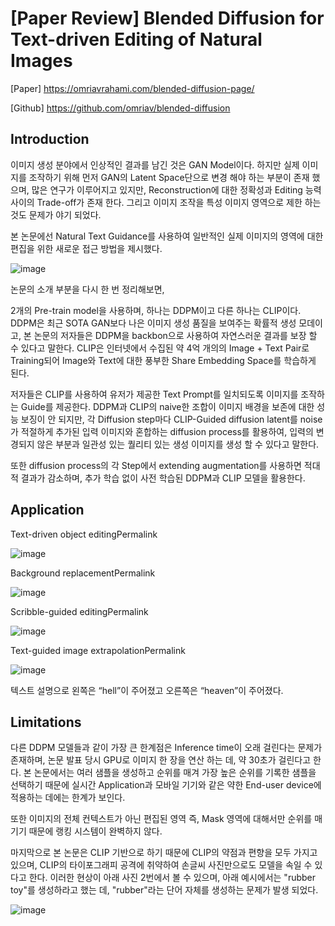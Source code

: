 
# [Paper Review] Blended Diffusion for Text-driven Editing of Natural Images

[Paper] https://omriavrahami.com/blended-diffusion-page/

[Github] https://github.com/omriav/blended-diffusion

Introduction
---

이미지 생성 분야에서 인상적인 결과를 남긴 것은 GAN Model이다.
하지만 실제 이미지를 조작하기 위해 먼저 GAN의 Latent Space단으로 변경 해야 하는 부분이 존재 했으며,
많은 연구가 이루어지고 있지만, Reconstruction에 대한 정확성과 Editing 능력 사이의 Trade-off가 존재 한다.
그리고 이미지 조작을 특성 이미지 영역으로 제한 하는 것도 문제가 야기 되었다.

본 논문에선 Natural Text Guidance를 사용하여 일반적인 실제 이미지의 영역에 대한 편집을 위한 새로운 접근 방법을 제시했다.

![image](https://github.com/CVKim/Deep-Learing-Review/assets/90014998/e8bf4f87-43a5-4673-912e-24ad84425716)

논문의 소개 부분을 다시 한 번 정리해보면,

2개의 Pre-train model을 사용하며, 하나는 DDPM이고 다른 하나는 CLIP이다. DDPM은 최근 SOTA GAN보다 나은 이미지 생성 품질을 보여주는
확률적 생성 모데이고, 본 논문의 저자들은 DDPM을 backbon으로 사용하여 자연스러운 결과를 보장 할 수 있다고 말한다.
CLIP은 인터넷에서 수집된 약 4억 개의의 Image + Text Pair로 Training되어 Image와 Text에 대한 풍부한 Share Embedding Space를 학습하게 된다.

저자들은 CLIP를 사용하여 유저가 제공한 Text Prompt를 일치되도록 이미지를 조작하는 Guide를 제공한다.
DDPM과 CLIP의 naive한 조합이 이미지 배경을 보존에 대한 성능 보징이 안 되지만, 각 Diffusion step마다 CLIP-Guided diffusion latent를 noise가 적절하게 추가된
입력 이미지와 혼합하는 diffusion process를 활용하여, 입력의 변경되지 않은 부분과 일관성 있는 퀄리티 있는 생성 이미지를 생성 할 수 있다고 말한다.

또한 diffusion process의 각 Step에서 extending augmentation를 사용하면 적대적 결과가 감소하며, 추가 학습 없이 사전 학습된 DDPM과 CLIP 모델을 활용한다.


Application
---


Text-driven object editingPermalink

![image](https://github.com/CVKim/Deep-Learing-Review/assets/90014998/e263ff00-e6cf-4ef6-af67-f6aef6c31511)

Background replacementPermalink

![image](https://github.com/CVKim/Deep-Learing-Review/assets/90014998/e02eb4e7-7de6-46f1-9a92-5055d7587c60)

Scribble-guided editingPermalink

![image](https://github.com/CVKim/Deep-Learing-Review/assets/90014998/5724a499-ef7e-43e6-8678-6d7b8fbd9087)

Text-guided image extrapolationPermalink

![image](https://github.com/CVKim/Deep-Learing-Review/assets/90014998/7ec2a35e-860d-4830-b0a0-ac69223d1075)

텍스트 설명으로 왼쪽은 “hell”이 주어졌고 오른쪽은 “heaven”이 주어졌다.




Limitations
---

다른 DDPM 모델들과 같이 가장 큰 한계점은 Inference time이 오래 걸린다는 문제가 존재하며, 논문 발표 당시 GPU로 이미지 한 장을 연산 하는 데,
약 30초가 걸린다고 한다. 본 논문에서는 여러 샘플을 생성하고 순위를 매겨 가장 높은 순위를 기록한 샘플을 선택하기 때문에 실시간 Application과 모바일 기기와 같은 약한 End-user device에 적용하는 데에는 한계가 보인다.

또한 이미지의 전체 컨텍스트가 아닌 편집된 영역 즉, Mask 영역에 대해서만 순위를 매기기 때문에 랭킹 시스템이 완벽하지 않다.

마지막으로 본 논문은 CLIP 기반으로 하기 때문에 CLIP의 약점과 편향을 모두 가지고 있으며, CLIP의 타이포그래피 공격에 취약하여 손글씨 사진만으로도 모델을 속일 수 있다고 한다. 이러한 현상이 아래 사진 2번에서 볼 수 있으며, 아래 예시에서는 "rubber toy"를 생성하라고 했는 데, "rubber"라는 단어 자체를 생성하는 문제가 발생 되었다.

![image](https://github.com/CVKim/Deep-Learing-Review/assets/90014998/ff479abd-3857-4ebb-bc2d-9d04e554be38)
